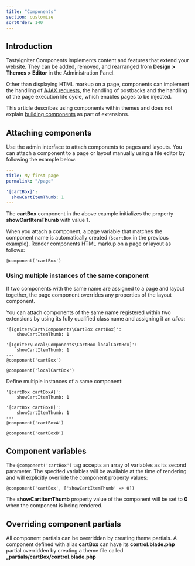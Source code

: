 ```yaml
---
title: "Components"
section: customize
sortOrder: 140
---
```


## Introduction

TastyIgniter Components implements content and features that extend your website. They can be added, removed, and rearranged from **Design > Themes > Editor** in the Administration Panel.

Other than displaying HTML markup on a page, components can implement the handling of [AJAX requests](../advanced/ajax-request), the handling of postbacks and the handling of the page execution life cycle, which enables pages to be injected.

This article describes using components within themes and does not explain [building components](../extend/building-components) as part of extensions.

## Attaching components

Use the admin interface to attach components to pages and layouts. You can attach a component to a page or layout manually using a file editor by following the example below:

```yaml
---
title: My first page
permalink: "/page"

'[cartBox]':
  showCartItemThumb: 1
---
```

The **cartBox** component in the above example initializes the property **showCartItemThumb** with value **1**.

When you attach a component, a page variable that matches the component name is automatically created (`$cartBox` in the previous example). Render components HTML markup on a page or layout as follows:

```blade
@component('cartBox')
```

### Using multiple instances of the same component

If two components with the same name are assigned to a page and layout together, the page component overrides any properties of the layout component.

You can attach components of the same name registered within two extensions by using its fully qualified class name and assigning it an *alias*:

```blade
'[Igniter\Cart\Components\CartBox cartBox]':
    showCartItemThumb: 1

'[Igniter\Local\Components\CartBox localCartBox]':
    showCartItemThumb: 1
---
@component('cartBox')

@component('localCartBox')
```

Define multiple instances of a same component:

```blade
'[cartBox cartBoxA]':
    showCartItemThumb: 1

'[cartBox cartBoxB]':
    showCartItemThumb: 1
---
@component('cartBoxA')

@component('cartBoxB')
```

## Component variables

The  `@component('cartBox')` tag accepts an array of variables as its second parameter. The specifed variables will be available at the time of rendering and will explicitly override the component property values:

```blade
@component('cartBox', ['showCartItemThumb' => 0])
```

The **showCartItemThumb** property value of the component will be set to **0** when the component is being rendered.

## Overriding component partials

All component partials can be overridden by creating theme partials. A component defined with alias **cartBox** can have its **control.blade.php** partial overridden by creating a theme file called **_partials/cartBox/control.blade.php**

